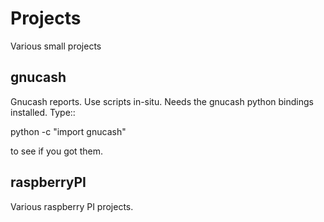Projects
========

Various small projects

gnucash
-------

Gnucash reports. Use scripts in-situ. Needs the
gnucash python bindings installed. Type::
   
   python -c "import gnucash"

to see if you got them.

raspberryPI
------------

Various raspberry PI projects.


